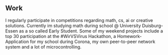 ## Work
I regularly participate in competitions regarding math, cs, ai or creative solutions. Currently im studying math during school @ University Duisburg-Essen as a so called Early Student. Some of my weekend projects include a top 30 participation at the #WirVSVirus Hackathon, a Homework-Application for my school during Corona, my own peer-to-peer network system and a lot of microcontrolling.
